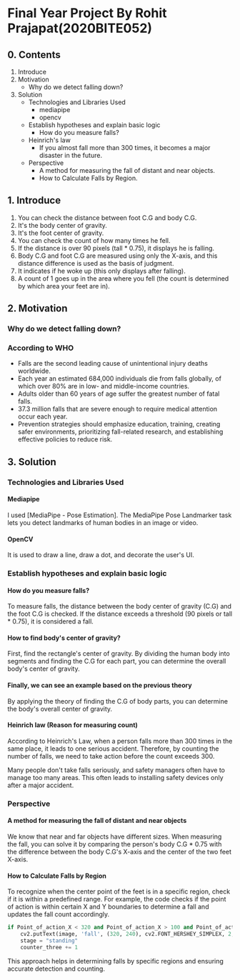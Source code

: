 


# Final Year Project By Rohit Prajapat(2020BITE052) 



## 0. Contents
1. Introduce
2. Motivation
   - Why do we detect falling down?
3. Solution
   - Technologies and Libraries Used
       - mediapipe
       - opencv
   - Establish hypotheses and explain basic logic
       - How do you measure falls?
   - Heinrich's law
       - If you almost fall more than 300 times, it becomes a major disaster in the future.
   - Perspective
       - A method for measuring the fall of distant and near objects.
       - How to Calculate Falls by Region.

## 1. Introduce
1. You can check the distance between foot C.G and body C.G.
2. It's the body center of gravity.
3. It's the foot center of gravity.
4. You can check the count of how many times he fell.
5. If the distance is over 90 pixels (tall * 0.75), it displays he is falling.
6. Body C.G and foot C.G are measured using only the X-axis, and this distance difference is used as the basis of judgment.
7. It indicates if he woke up (this only displays after falling).
8. A count of 1 goes up in the area where you fell (the count is determined by which area your feet are in).

## 2. Motivation

### Why do we detect falling down?

### According to WHO
- Falls are the second leading cause of unintentional injury deaths worldwide.
- Each year an estimated 684,000 individuals die from falls globally, of which over 80% are in low- and middle-income countries.
- Adults older than 60 years of age suffer the greatest number of fatal falls.
- 37.3 million falls that are severe enough to require medical attention occur each year.
- Prevention strategies should emphasize education, training, creating safer environments, prioritizing fall-related research, and establishing effective policies to reduce risk.

## 3. Solution

### Technologies and Libraries Used
#### Mediapipe
I used [MediaPipe - Pose Estimation]. The MediaPipe Pose Landmarker task lets you detect landmarks of human bodies in an image or video.

#### OpenCV
It is used to draw a line, draw a dot, and decorate the user's UI.

### Establish hypotheses and explain basic logic
#### How do you measure falls?
To measure falls, the distance between the body center of gravity (C.G) and the foot C.G is checked. If the distance exceeds a threshold (90 pixels or tall * 0.75), it is considered a fall.

#### How to find body's center of gravity?
First, find the rectangle's center of gravity. By dividing the human body into segments and finding the C.G for each part, you can determine the overall body's center of gravity.

#### Finally, we can see an example based on the previous theory
By applying the theory of finding the C.G of body parts, you can determine the body's overall center of gravity.

#### Heinrich law (Reason for measuring count)
According to Heinrich's Law, when a person falls more than 300 times in the same place, it leads to one serious accident. Therefore, by counting the number of falls, we need to take action before the count exceeds 300.

Many people don't take falls seriously, and safety managers often have to manage too many areas. This often leads to installing safety devices only after a major accident.

### Perspective
#### A method for measuring the fall of distant and near objects
We know that near and far objects have different sizes. When measuring the fall, you can solve it by comparing the person's body C.G * 0.75 with the difference between the body C.G's X-axis and the center of the two feet X-axis.

#### How to Calculate Falls by Region
To recognize when the center point of the feet is in a specific region, check if it is within a predefined range. For example, the code checks if the point of action is within certain X and Y boundaries to determine a fall and updates the fall count accordingly.

```python
if Point_of_action_X < 320 and Point_of_action_X > 100 and Point_of_action_Y > 390 and Point_of_action_Y > y and standing and stage == 'falling':               
    cv2.putText(image, 'fall', (320, 240), cv2.FONT_HERSHEY_SIMPLEX, 2, (0, 0, 255), 2, cv2.LINE_AA)
    stage = "standing"
    counter_three += 1
```

This approach helps in determining falls by specific regions and ensuring accurate detection and counting.
```

